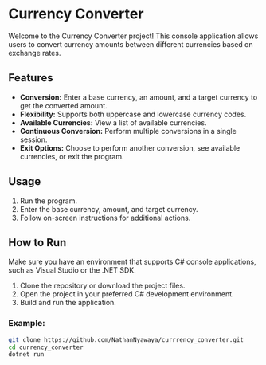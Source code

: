 # Currency Converter

Welcome to the Currency Converter project! This console application allows users to convert currency amounts between different currencies based on exchange rates.

## Features

- **Conversion:** Enter a base currency, an amount, and a target currency to get the converted amount.
- **Flexibility:** Supports both uppercase and lowercase currency codes.
- **Available Currencies:** View a list of available currencies.
- **Continuous Conversion:** Perform multiple conversions in a single session.
- **Exit Options:** Choose to perform another conversion, see available currencies, or exit the program.

## Usage

1. Run the program.
2. Enter the base currency, amount, and target currency.
3. Follow on-screen instructions for additional actions.

## How to Run

Make sure you have an environment that supports C# console applications, such as Visual Studio or the .NET SDK.

1. Clone the repository or download the project files.
2. Open the project in your preferred C# development environment.
3. Build and run the application.

### Example:

```bash
git clone https://github.com/NathanNyawaya/currrency_converter.git
cd currency_converter
dotnet run
